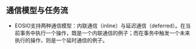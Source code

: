 ## 通信模型与任务流


* EOSIO支持两种通信模型：内联通信（inline）与延迟通信（deferred）。在当前事务中执行一个操作，既是一个内联通信的例子；而在事务中触发一个未来执行的操作，则是一个延时通信的例子。


